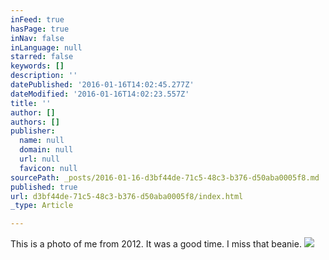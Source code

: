 ```yaml
---
inFeed: true
hasPage: true
inNav: false
inLanguage: null
starred: false
keywords: []
description: ''
datePublished: '2016-01-16T14:02:45.277Z'
dateModified: '2016-01-16T14:02:23.557Z'
title: ''
author: []
authors: []
publisher:
  name: null
  domain: null
  url: null
  favicon: null
sourcePath: _posts/2016-01-16-d3bf44de-71c5-48c3-b376-d50aba0005f8.md
published: true
url: d3bf44de-71c5-48c3-b376-d50aba0005f8/index.html
_type: Article

---
```

This is a photo of me from 2012\. It was a good time. I miss that beanie.
![](https://the-grid-user-content.s3-us-west-2.amazonaws.com/de5e27f1-c38a-4ea5-ab36-9834efa53ba3.jpg)